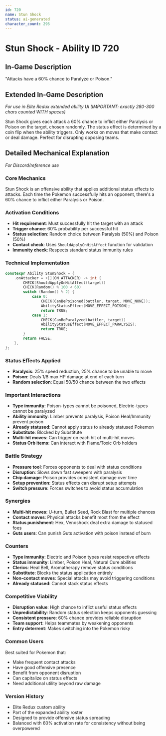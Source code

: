 ```yaml
---
id: 720
name: Stun Shock
status: ai-generated
character_count: 295
---
```


# Stun Shock - Ability ID 720

## In-Game Description
"Attacks have a 60% chance to Paralyze or Poison."

## Extended In-Game Description
*For use in Elite Redux extended ability UI (IMPORTANT: exactly 280-300 chars counted WITH spaces)*

Stun Shock gives each attack a 60% chance to inflict either Paralysis or Poison on the target, chosen randomly. The status effect is determined by a coin flip when the ability triggers. Only works on moves that make contact or deal damage. Perfect for disrupting opposing teams.

## Detailed Mechanical Explanation
*For Discord/reference use*

### Core Mechanics
Stun Shock is an offensive ability that applies additional status effects to attacks. Each time the Pokemon successfully hits an opponent, there's a 60% chance to inflict either Paralysis or Poison.

### Activation Conditions
- **Hit requirement**: Must successfully hit the target with an attack
- **Trigger chance**: 60% probability per successful hit
- **Status selection**: Random choice between Paralysis (50%) and Poison (50%)
- **Contact check**: Uses `ShouldApplyOnHitAffect` function for validation
- **Immunity check**: Respects standard status immunity rules

### Technical Implementation
```c
constexpr Ability StunShock = {
    .onAttacker = +[](ON_ATTACKER) -> int {
        CHECK(ShouldApplyOnHitAffect(target)) 
        CHECK(Random() % 100 < 60) 
        switch (Random() % 2) {
            case 0:
                CHECK(CanBePoisoned(battler, target, MOVE_NONE));
                AbilityStatusEffect(MOVE_EFFECT_POISON);
                return TRUE;
            case 1:
                CHECK(CanBeParalyzed(battler, target))
                AbilityStatusEffect(MOVE_EFFECT_PARALYSIS);
                return TRUE;
        }
        return FALSE;
    },
};
```

### Status Effects Applied
- **Paralysis**: 25% speed reduction, 25% chance to be unable to move
- **Poison**: Deals 1/8 max HP damage at end of each turn
- **Random selection**: Equal 50/50 chance between the two effects

### Important Interactions
- **Type immunity**: Poison-types cannot be poisoned, Electric-types cannot be paralyzed
- **Ability immunity**: Limber prevents paralysis, Poison Heal/Immunity prevent poison
- **Already statused**: Cannot apply status to already statused Pokemon
- **Substitute**: Blocked by Substitute
- **Multi-hit moves**: Can trigger on each hit of multi-hit moves
- **Status Orb items**: Can interact with Flame/Toxic Orb holders

### Battle Strategy
- **Pressure tool**: Forces opponents to deal with status conditions
- **Disruption**: Slows down fast sweepers with paralysis
- **Chip damage**: Poison provides consistent damage over time
- **Setup prevention**: Status effects can disrupt setup attempts
- **Switch pressure**: Forces switches to avoid status accumulation

### Synergies
- **Multi-hit moves**: U-turn, Bullet Seed, Rock Blast for multiple chances
- **Contact moves**: Physical attacks benefit most from the effect
- **Status punishment**: Hex, Venoshock deal extra damage to statused foes
- **Guts users**: Can punish Guts activation with poison instead of burn

### Counters
- **Type immunity**: Electric and Poison types resist respective effects
- **Status immunity**: Limber, Poison Heal, Natural Cure abilities
- **Clerics**: Heal Bell, Aromatherapy remove status conditions  
- **Substitute**: Blocks the status application entirely
- **Non-contact moves**: Special attacks may avoid triggering conditions
- **Already statused**: Cannot stack status effects

### Competitive Viability
- **Disruption value**: High chance to inflict useful status effects
- **Unpredictability**: Random status selection keeps opponents guessing
- **Consistent pressure**: 60% chance provides reliable disruption
- **Team support**: Helps teammates by weakening opponents
- **Entry deterrent**: Makes switching into the Pokemon risky

### Common Users
Best suited for Pokemon that:
- Make frequent contact attacks
- Have good offensive presence
- Benefit from opponent disruption
- Can capitalize on status effects
- Need additional utility beyond raw damage

### Version History
- Elite Redux custom ability
- Part of the expanded ability roster
- Designed to provide offensive status spreading
- Balanced with 60% activation rate for consistency without being overpowered
